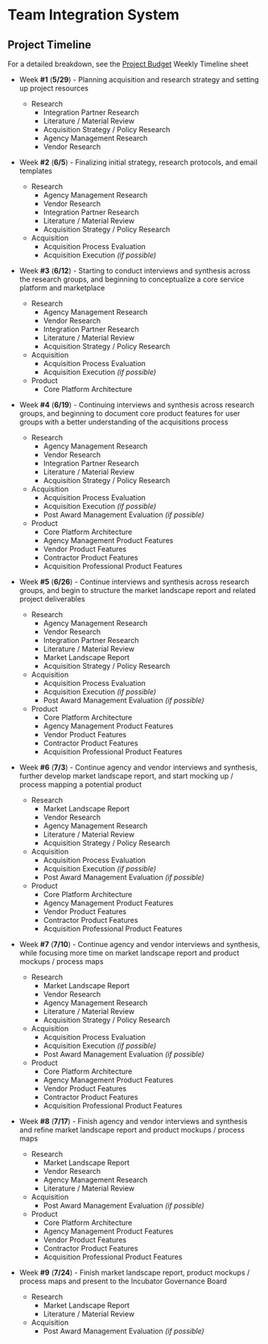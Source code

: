 # Team Integration System
## Project Timeline


For a detailed breakdown, see the [Project Budget](https://docs.google.com/spreadsheets/d/1zLQzgmpPoGzMoD1YQEaLY0w5YWK16V9GdTE5YFumekU/edit) Weekly Timeline sheet


* Week **#1** (**5/29**) - Planning acquisition and research strategy and setting up project resources
  * Research
    * Integration Partner Research
    * Literature / Material Review
    * Acquisition Strategy / Policy Research
    * Agency Management Research
    * Vendor Research

* Week **#2** (**6/5**) - Finalizing initial strategy, research protocols, and email templates
  * Research
    * Agency Management Research
    * Vendor Research
    * Integration Partner Research
    * Literature / Material Review
    * Acquisition Strategy / Policy Research
  * Acquisition
    * Acquisition Process Evaluation
    * Acquisition Execution _(if possible)_

* Week **#3** (**6/12**) - Starting to conduct interviews and synthesis across the research groups, and beginning to conceptualize a core service platform and marketplace
  * Research
    * Agency Management Research
    * Vendor Research
    * Integration Partner Research
    * Literature / Material Review
    * Acquisition Strategy / Policy Research
  * Acquisition
    * Acquisition Process Evaluation
    * Acquisition Execution _(if possible)_
  * Product
    * Core Platform Architecture

* Week **#4** (**6/19**) - Continuing interviews and synthesis across research groups, and beginning to document core product features for user groups with a better understanding of the acquisitions process
  * Research
    * Agency Management Research
    * Vendor Research
    * Integration Partner Research
    * Literature / Material Review
    * Acquisition Strategy / Policy Research
  * Acquisition
    * Acquisition Process Evaluation
    * Acquisition Execution _(if possible)_
    * Post Award Management Evaluation _(if possible)_
  * Product
    * Core Platform Architecture
    * Agency Management Product Features
    * Vendor Product Features
    * Contractor Product Features
    * Acquisition Professional Product Features

* Week **#5** (**6/26**) - Continue interviews and synthesis across research groups, and begin to structure the market landscape report and related project deliverables
  * Research
    * Agency Management Research
    * Vendor Research
    * Integration Partner Research
    * Literature / Material Review
    * Market Landscape Report
    * Acquisition Strategy / Policy Research
  * Acquisition
    * Acquisition Process Evaluation
    * Acquisition Execution _(if possible)_
    * Post Award Management Evaluation _(if possible)_
  * Product
    * Core Platform Architecture
    * Agency Management Product Features
    * Vendor Product Features
    * Contractor Product Features
    * Acquisition Professional Product Features

* Week **#6** (**7/3**) - Continue agency and vendor interviews and synthesis, further develop market landscape report, and start mocking up / process mapping a potential product
  * Research
    * Market Landscape Report
    * Vendor Research
    * Agency Management Research
    * Literature / Material Review
    * Acquisition Strategy / Policy Research
  * Acquisition
    * Acquisition Process Evaluation
    * Acquisition Execution _(if possible)_
    * Post Award Management Evaluation _(if possible)_
  * Product
    * Core Platform Architecture
    * Agency Management Product Features
    * Vendor Product Features
    * Contractor Product Features
    * Acquisition Professional Product Features

* Week **#7** (**7/10**) - Continue agency and vendor interviews and synthesis, while focusing more time on market landscape report and product mockups / process maps
  * Research
    * Market Landscape Report
    * Vendor Research
    * Agency Management Research
    * Literature / Material Review
    * Acquisition Strategy / Policy Research
  * Acquisition
    * Acquisition Process Evaluation
    * Acquisition Execution _(if possible)_
    * Post Award Management Evaluation _(if possible)_
  * Product
    * Core Platform Architecture
    * Agency Management Product Features
    * Vendor Product Features
    * Contractor Product Features
    * Acquisition Professional Product Features

* Week **#8** (**7/17**) - Finish agency and vendor interviews and synthesis and refine market landscape report and product mockups / process maps
  * Research
    * Market Landscape Report
    * Vendor Research
    * Agency Management Research
    * Literature / Material Review
  * Acquisition
    * Post Award Management Evaluation _(if possible)_
  * Product
    * Core Platform Architecture
    * Agency Management Product Features
    * Vendor Product Features
    * Contractor Product Features
    * Acquisition Professional Product Features

* Week **#9** (**7/24**) - Finish market landscape report, product mockups / process maps and present to the Incubator Governance Board
  * Research
    * Market Landscape Report
    * Literature / Material Review
  * Acquisition
    * Post Award Management Evaluation _(if possible)_
